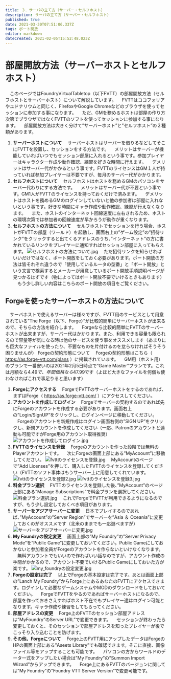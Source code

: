 ```yaml
---
title: ３．サーバの立て方（サーバー・セルフホスト）
description: サーバの立て方（サーバー・セルフホスト）
published: true
date: 2021-03-30T07:51:06.337Z
tags: ポート開放
editor: markdown
dateCreated: 2021-02-05T15:52:48.023Z
---
```


# 部屋開放方法（サーバーホストとセルフホスト）
　このページではFoundryVirtualTabletop（以下FVTT）の部屋開放方法（セルフホストとサーバーホスト）について解説しています。
　FVTTはココフォリアやユドナリウムと同じく、FirefoxやGoogle Chromeなどのブラウザを使ってセッションに参加する事になります。
　ただ、GMを務めるホストは部屋の作り方次第でブラウザではなくFVTTのソフトを使ってセッションに参加する事になります。
　部屋開放方法は大きく分けて”サーバーホスト”と”セルフホスト”の２種類があります。
01. **サーバーホストについて**
　サーバーホストはサーバーを借りるなどしてそこにFVTTを設置し、セッションをする方法です。
　メリットはサーバーが機能していればいつでもセッション部屋に入れるという事です。参加プレイヤーはキャラクター作成や動作確認、練習を好きな時間に行えます。
　デメリットはサーバー代がかかるという事です。FVTTのライセンスはGM１人が持っていれば参加プレイヤーは不要ですが、毎月のサーバー代がかかります。
02. **セルフホストについて**
　セルフホストはホストを務めるGMのパソコンをサーバー代わりにする方法です。
　メリットはサーバー代が不要という事です。GM1人がFVTTのライセンスを持っておくだけで済みます。
　デメリットはホストを務めるGMのログインしていないと他の参加者は部屋に入れないという事です。好きな時間にキャラ作成や動作確認、練習が行えなくなります。
　また、ホストのインターネット回線速度に左右されるため、ホストの環境次第では参加者の回線速度が早かろうが動作が重くなります。
03. **セルフホストの方法について**
　セルフホストでセッションを行う場合、ホストがFVTTの部屋（ワールド）を起動し、画面右上の”ゲーム設定”の”招待リンク”をクリックすると出てくるアドレスのうち、”インターネット”の方に書かれているリンクをプレイヤーに通知すればセッション部屋に入ってもらえます。
![セルフホストの方法について.jpg](/images/japanese-community/セルフホストの方法について.jpg)
　ただ招待リンクを知らせればいいだけではなく、ポート開放をしておく必要があります。ポート開放の方法は皆それぞれ違うので「使用しているルータの型番」と「ポート開放」という文言で検索するとメーカーが用意しているポート開放手順説明ページが見つかるはずです（物によってはポート開放不要でいけるときもあります）
　もう少し詳しい内容はこちらのポート開放の項目をご覧ください。

## Forgeを使ったサーバーホストの方法について
　サーバホストで使えるサーバーは様々ですが、FVTT用のサービスとして用意されている”The Forge（以下、Forge）”が比較的簡単にサーバーホストが出来るので、そちらの方法を紹介します。
　Forgeなら比較的簡単にFVTTのサーバーホストが出来ますが、サーバー代はかかります。また、利用できる容量も限られるので容量等が気になる時は他のサービスを使う事をオススメします（あまりにも巨大なファイルを使ったり、不要なものを片付けるのを怠らなければそうそう困りませんが）
Forgeの契約形態について
　Forgeの契約形態はこちら（ https://as.forge-vtt.com/plans ）に掲載されています。
　GM用（ホスト用）のプランで一番安いのは2021年2月5日時点で”Game Master”プランです。これは月額なら$4.49で、年間価格なら$47.99です（よほど大きなファイルを何個も使わなければこれで事足りると思います）
01. **Forgeにアクセスする**
　ForgeでFVTTのサーバーホストをするのであれば、まずはForge（ https://as.forge-vtt.com/ ）にアクセスしてください。
02. **アカウントを作成してログイン**
　Forgeでサーバーの契約するのであれば先にForgeのアカウントを作成する必要があります。画面右上の”Login/SignUP”をクリックし、ログインページに移動してください。
　Forgeのアカウントを新規作成はログイン画面右側の”SIGN UP”をクリックし、新規アカウントを作成してください（一応、Patronのアカウントと連動も可能ですがForge用のアカウント取得推奨）
![アカウントを作成してログイン.jpg](/images/japanese-community/アカウントを作成してログイン.jpg)
03. **FVTTのライセンスを登録**
　Forgeのアカウントを作った段階では無料のPlayerアカウントです。
　次にForgeの画面上部にある”MyAcoount”に移動してください。
![fvttのライセンスを登録.jpg](/images/japanese-community/fvttのライセンスを登録.jpg)
　MyAccountのページで”Add Licenses”を押して、購入したFVTTのライセンスを登録してください（FVTTのソフト事体はもうサーバー上に用意してくれています。
![fvttのライセンスを登録2.jpg](/images/japanese-community/fvttのライセンスを登録2.jpg)
![fvttのライセンスを登録3.jpg](/images/japanese-community/fvttのライセンスを登録3.jpg)
04. **料金プラン選択**
　FVTTのライセンスを登録した後、”MyAccount”のページ上部にある”Manage Subscriptions”で料金プランを選択してください。
![料金プラン選択.jpg](/images/japanese-community/料金プラン選択.jpg)
　これでForgeでFVTTが利用できるようになるのですが、もう少し設定しておくべき項目があります。
05. **サーバーをアジアサーバーに変更**
　日本でプレイするのであれば、”MyAccount”の”Server Region”でサーバーを”Asia ＆ Oceania”に変更しておくのがオススメです（北米のままでも一応遊べますが）
![サーバーをアジアサーバーに変更.jpg](/images/japanese-community/サーバーをアジアサーバーに変更.jpg)
06. **My Foundryの設定変更**
　画面上部の”My Foundry”の”Server Privacy Mode”を”Public Game”に変更しておいてください。Public Gameにしておかないと参加者全員がForgeのアカウントを作らないといけなくなります。
　無料アカウントでもいいので作ればいい話なのですが、アカウント作成の手間がかかるので、アカウント不要でいけるPublic Gameにしておいた方が楽です。
![my_foundryの設定変更.jpg](/images/japanese-community/my_foundryの設定変更.jpg)
07. **Forgeの設定は完了**
　以上でForgeの基本設定は完了です。あとは画面上部の”Lanch My Foundry”からForge上にあるあなたのFVTTにアクセスできます。ログインして必要なゲームシステムやMODのダウンロードをしておいてください。
　ForgeでFVTTをやるのであればサーバーホストになるので、部屋を作っておきさえすればホスト不在でもプレイヤー達はログイン可能となります。キャラ作成や練習をしてもらってください。
08. **部屋アドレスの変更**
　Forge上のFVTTのセッション部屋アドレスは”MyFoundry”のServer URL”で変更できます。
　セッションが終わったら変更しておくと、そのセッションで部屋アドレスを知ったプレイヤーが後でこっそり入り込むことを防げます。
09. **その他、Forgeについて**
　Forge上のFVTT用にアップしたデータはForgeのHPの画面上部にある”Aseets Library”でも確認できます。そこに直接、画像ファイル等をアップすることも可能です。
　パソコンの方からワールドのデータ一式をアップしたい場合は”My Foundry”の”Summon Import Wizard”からアップできます。
　Forge上にあるFVTTのバージョンに関しては”My Foundry”の”Foundry VTT Server Version”で変更可能です。